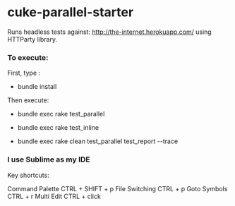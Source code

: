 # cuke-parallel-starter

Runs headless tests against: http://the-internet.herokuapp.com/  using HTTParty library.

### To execute:

First, type :  

- bundle install

Then execute:

- bundle exec rake test_parallel

- bundle exec rake test_inline

- bundle exec rake clean test_parallel test_report --trace


### I use Sublime as my IDE

Key shortcuts:

Command Palette CTRL + SHIFT + p
File Switching CTRL + p
Goto Symbols CTRL + r
Multi Edit CTRL + click



